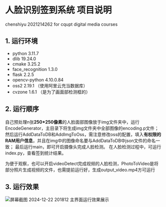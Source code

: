 # 人脸识别签到系统 项目说明
chenshiyu 2021214262 for cqupt digital media courses
## 1. 运行环境
- python 3.11.7
- dlib 19.24.0
- cmake 3.25.2
- face_recognition 1.3.0
- flask 2.2.5
- opencv-python 4.10.0.84
- oss2 2.19.1 （使用阿里云充当数据库）
- cvzone 1.6.1 （是为了画面部检测框的）
## 2. 运行顺序
自己预处理n张**250*250像素**的人脸面部图像放于img文件夹中，运行EncodeGenerator，主目录下将生成img文件夹中全部图像的encoding.p文件；
然后运行AddDataToDB和AddImgToOss，需注意修改oss的配置，填入**有权限的RAM用户信息**，并且在img中的图像命名要与AddDataToDB中json文件的命名一致；
最后运行main，即可开启摄像头完成人脸检测。
在人脸检测过程中，可运行index.py，查看签到统计结果。

为便于观察，也可以开启videoDetect完成视频的人脸检测，PhotoToVideo是将部分照片生成视频的文件，也需提前运行好，生成output_video.mp4方可运行

## 3. 运行效果
![屏幕截图 2024-12-22 201812](https://github.com/user-attachments/assets/c12f3d33-63f2-4c6f-96af-4008fecfb9a2)
主界面运行效果展示
